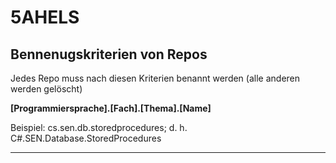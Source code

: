 # 5AHELS

Bennenugskriterien von Repos
---
Jedes Repo muss nach diesen Kriterien benannt werden (alle anderen werden gelöscht)

**[Programmiersprache].[Fach].[Thema].[Name]**
  
Beispiel:
cs.sen.db.storedprocedures; d. h. C#.SEN.Database.StoredProcedures

---


